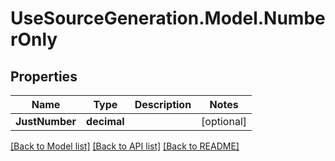 # UseSourceGeneration.Model.NumberOnly

## Properties

Name | Type | Description | Notes
------------ | ------------- | ------------- | -------------
**JustNumber** | **decimal** |  | [optional] 

[[Back to Model list]](../../README.md#documentation-for-models) [[Back to API list]](../../README.md#documentation-for-api-endpoints) [[Back to README]](../../README.md)

